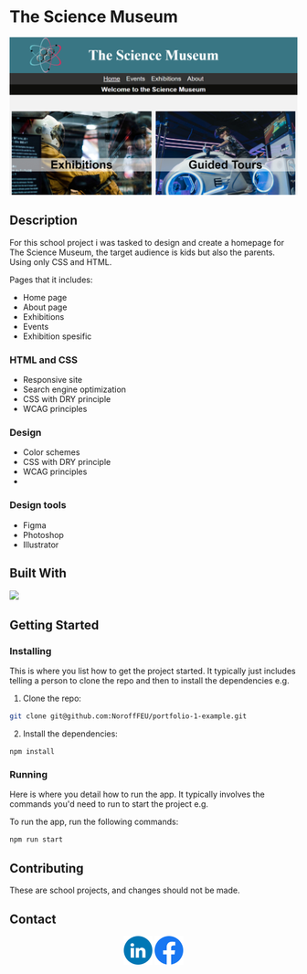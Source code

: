 # The Science Museum

![image](https://github.com/larssandell/museum/blob/main/museum.png)

## Description

For this school project i was tasked to design and create a homepage for The Science Museum, the target audience is kids but also the parents.
Using only CSS and HTML.


Pages that it includes:
- Home page
- About page
- Exhibitions
- Events
- Exhibition spesific

### HTML and CSS

- Responsive site
- Search engine optimization
- CSS with DRY principle
- WCAG principles

### Design
- Color schemes
- CSS with DRY principle
- WCAG principles
- 

### Design tools
- Figma
- Photoshop
- Illustrator

## Built With

<p>
  <a href="https://skillicons.dev">
    <img src="https://skillicons.dev/icons?i=html,css,github,ai,ps,netlify,vscode,figma" />
  </a>
</p>

## Getting Started

### Installing

This is where you list how to get the project started. It typically just includes telling a person to clone the repo and then to install the dependencies e.g.

1. Clone the repo:

```bash
git clone git@github.com:NoroffFEU/portfolio-1-example.git
```

2. Install the dependencies:

```
npm install
```

### Running

Here is where you detail how to run the app. It typically involves the commands you'd need to run to start the project e.g.

To run the app, run the following commands:

```bash
npm run start
```

## Contributing

<p>These are school projects, and changes should not be made. </p>

## Contact
 
<div align="center">
<a href="https://www.linkedin.com/in/lars-sandell"><img height="50" src="https://github.com/larssandell/LarsSandell/blob/main/LinkedIN.png?raw=true"></a>
<a href="https://www.facebook.com/BingoPingo"><img height="50" src="https://github.com/larssandell/LarsSandell/blob/main/Facebook.png?raw=true"></a>
</div>


